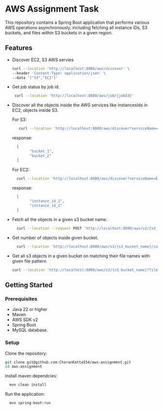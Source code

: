 # AWS Assignment Task

This repository contains a Spring Boot application that performs various AWS operations asynchronously, including fetching all instance IDs, S3 buckets, and files within S3 buckets in a given region.
## Features

- Discover EC2, S3 AWS servies
    ```bash
    curl --location 'http://localhost:8080/aws/discover' \
    --header 'Content-Type: application/json' \
    --data '["S3","EC2"]'
    ```
    
- Get job status by job id.
    ```bash
     curl --location 'http://localhost:8080/aws/job/{jobId}'
    ```
- Discover all the objects inside the AWS services like instancesIds in EC2, objects inside S3.

  For S3:
   ```bash
      curl --location 'http://localhost:8080/aws/discover?serviceName=S3'
    ```
  response:
    ```json
      [
            "bucket_1",
            "bucket_2"
      ]
    ```
  For EC2:
  
    ```bash
      curl --location 'http://localhost:8080/aws/discover?serviceName=EC2'
    ```
    response:
    ```json
      [
            "instance_id_1",
            "instance_id_2"
      ]
    ```
- Fetch all the objects in a given s3 bucket name.
    ```bash
      curl --location --request POST 'http://localhost:8080/aws/s3/{s3_bucket_name}'
    ```
- Get number of objects inside given bucket.
    ```bash
      curl --location 'http://localhost:8080/aws/s3/{s3_bucket_name}/count'
    ```
- Get all s3 objects in a given bucket on matching their file names with given file pattern.
    ```bash
    curl --location 'http://localhost:8080/aws/s3/{s3_bucket_name}?filePattern=File'
    ```

## Getting Started

### Prerequisites

- Java 22 or higher
- Maven
- AWS SDK v2
- Spring Boot
- MySQL database.

### Setup

Clone the repository:
   ```bash
   git clone git@github.com:CharanKatta554/aws-assignment.git
   cd aws-assignment
  ```
Install maven dependcies:
  ```bash
    mvn clean install
  ```
Run the application:
  ```bash
    mvn spring-boot:run
  ```
